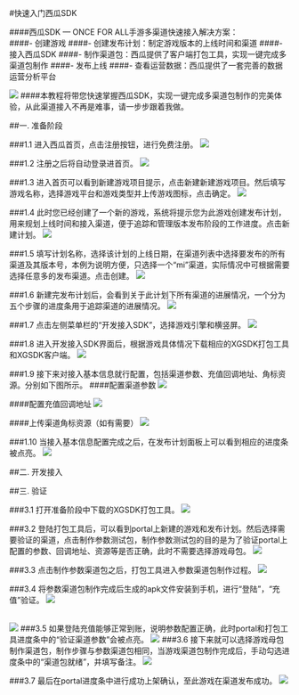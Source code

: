 #快速入门西瓜SDK

####西瓜SDK — ONCE FOR ALL手游多渠道快速接入解决方案：</br>
####- 创建游戏
####- 创建发布计划：制定游戏版本的上线时间和渠道
####- 接入西瓜SDK
####- 制作渠道包：西瓜提供了客户端打包工具，实现一键完成多渠道包制作
####- 发布上线
####- 查看运营数据：西瓜提供了一套完善的数据运营分析平台

<img src="image/kuaisu.png"/>
####本教程将带您快速掌握西瓜SDK，实现一键完成多渠道包制作的完美体验，从此渠道接入不再是难事，请一步步跟着我做。

##一. 准备阶段

###1.1 进入西瓜首页，点击注册按钮，进行免费注册。
<img src="image/1.png"/>

###1.2 注册之后将自动登录进首页。
<img src="image/2.png"/>

###1.3 进入首页可以看到新建游戏项目提示，点击新建新建游戏项目。然后填写游戏名称，选择游戏平台和游戏类型并上传游戏图标，点击确定。
<img src="image/3.png"/>

###1.4 此时您已经创建了一个新的游戏，系统将提示您为此游戏创建发布计划，用来规划上线时间和接入渠道，便于追踪和管理版本发布阶段的工作进度。点击新建计划。
<img src="image/4.png"/>

###1.5 填写计划名称，选择该计划的上线日期，在渠道列表中选择要发布的所有渠道及其版本号，本例为说明方便，只选择一个“mi”渠道，实际情况中可根据需要选择任意多的发布渠道。点击创建。
<img src="image/5.png"/>

###1.6 新建完发布计划后，会看到关于此计划下所有渠道的进展情况，一个分为五个步骤的进度条用于追踪渠道的进展情况。
<img src="image/6.png"/>

###1.7 点击左侧菜单栏的“开发接入SDK”，选择游戏引擎和横竖屏。
<img src="image/7.png"/>

###1.8 进入开发接入SDK界面后，根据游戏具体情况下载相应的XGSDK打包工具和XGSDK客户端。
<img src="image/8.png"/>

###1.9 接下来对接入基本信息就行配置，包括渠道参数、充值回调地址、角标资源。分别如下图所示。
####配置渠道参数
<img src="image/9.png"/>

####配置充值回调地址
<img src="image/10.png"/>

####上传渠道角标资源（如有需要）
<img src="image/11.png"/>

###1.10 当接入基本信息配置完成之后，在发布计划面板上可以看到相应的进度条被点亮。
<img src="image/13.png"/>

##二. 开发接入

##三. 验证

###3.1 打开准备阶段中下载的XGSDK打包工具。
<img src="image/12.png"/>

###3.2 登陆打包工具后，可以看到portal上新建的游戏和发布计划。然后选择需要验证的渠道，点击制作参数测试包，制作参数测试包的目的是为了验证portal上配置的参数、回调地址、资源等是否正确，此时不需要选择游戏母包。
<img src="image/17.png"/>

###3.3 点击制作参数渠道包之后，打包工具进入参数渠道包制作过程。
<img src="image/18.png"/>

###3.4 将参数渠道包制作完成后生成的apk文件安装到手机，进行“登陆”，“充值”验证。
<img src="image/20.png"/>
<br></br>

<img src="image/21.png"/>
###3.5 如果登陆充值能够正常到账，说明参数配置正确，此时portal和打包工具进度条中的“验证渠道参数”会被点亮。
<img src="image/30.png"/>
###3.6 接下来就可以选择游戏母包制作渠道包，制作步骤与参数渠道包相同，当游戏渠道包制作完成后，手动勾选进度条中的“渠道包就绪”，并填写备注。
<img src="image/15.png"/>

###3.7 最后在portal进度条中进行成功上架确认，至此游戏在渠道发布成功。
<img src="image/19.png"/>
